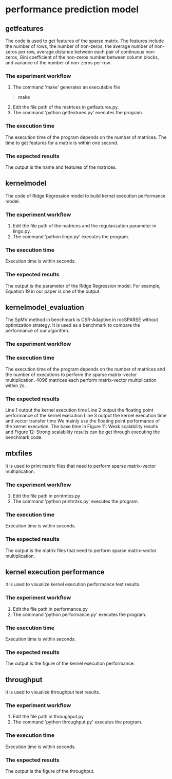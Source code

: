 # performance prediction model

## getfeatures
The code is used to get features of the sparse matrix. The features include the number of rows, the number of non-zeros, the average number of non-zeros per row, average distance between each pair of continuous non-zeros, Gini coefficient of the non-zeros number between column blocks, and variance of the number of non-zeros per row.
### The experiment workflow
1. The command 'make' generates an executable file
> **make**
2. Edit the file path of the matrices in getfeatures.py.
3. The command 'python getfeatures.py' executes the program.

### The execution time 
The execution time of the program depends on the number of matrices. The time to get features for a matrix is within one second.

### The expected results
The output is the name and features of the matrices.

## kernelmodel
The code of Ridge Regression model to build kernel execution performance model.
### The experiment workflow
1. Edit the file path of the matrices and the regularization parameter in lingo.py.
2. The command 'python lingo.py' executes the program.

### The execution time 
Execution time is within seconds.

### The expected results
The output is the parameter of the Ridge Regression model. For example, Equation 19 in our paper is one of the output.

## kernelmodel_evaluation
The SpMV method in benchmark is CSR-Adaptive in rocSPARSE without optimization strategy. It is used as a benchmark to compare the performance of our algorithm.
### The experiment workflow


### The execution time 
The execution time of the program depends on the number of matrices and the number of executions to perform the sparse matrix-vector multiplication. 4096 matrices each perform matrix-vector multiplication within 2s.

### The expected results
Line 1 output the kernel execution time
Line 2 output the floating point performance of the kernel execution 
Line 3 output the kernel execution time and vector transfer time
We mainly use the floating point performance of the kernel execution. The base time in Figure 11: Weak scalability results and Figure 12: Strong scalability results can be get through executing the benchmark code.

## mtxfiles
It is used to print matrix files that need to perform sparse matrix-vector multiplication.
### The experiment workflow
1. Edit the file path in printmtxs.py
2. The command 'python printmtxs.py' executes the program.
### The execution time 
Execution time is within seconds.
### The expected results
The output is the matrix files that need to perform sparse matrix-vector multiplication.

## kernel execution performance
It is used to visualize kernel execution performance test results.
### The experiment workflow
1. Edit the file path in performance.py
2. The command 'python performance.py' executes the program.
### The execution time 
Execution time is within seconds.
### The expected results
The output is the figure of the kernel execution performance.

## throughput 
It is used to visualize throughput test results.
### The experiment workflow
1. Edit the file path in throughput.py
2. The command 'python throughput.py' executes the program.
### The execution time 
Execution time is within seconds.
### The expected results
The output is the figure of the throughput.
